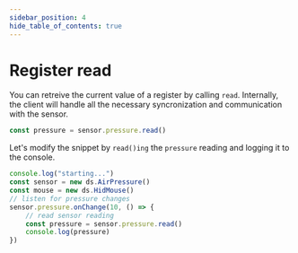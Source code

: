 ```yaml
---
sidebar_position: 4
hide_table_of_contents: true
---
```


# Register read

You can retreive the current value of a register by calling `read`.
Internally, the client will handle all the necessary syncronization and communication with the sensor.

```ts no-build no-run
const pressure = sensor.pressure.read()
```

Let's modify the snippet by `read()ing` the `pressure` reading
and logging it to the console.

```ts edit
console.log("starting...")
const sensor = new ds.AirPressure()
const mouse = new ds.HidMouse()
// listen for pressure changes
sensor.pressure.onChange(10, () => {
    // read sensor reading
    const pressure = sensor.pressure.read()
    console.log(pressure)
})
```
